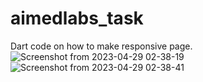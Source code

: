 # aimedlabs_task
Dart code on how to make responsive page.
![Screenshot from 2023-04-29 02-38-19](https://user-images.githubusercontent.com/91750359/235293480-6c9f8928-ddd4-46be-a14e-9e82b8345c13.png)
![Screenshot from 2023-04-29 02-38-41](https://user-images.githubusercontent.com/91750359/235293576-e0585b01-cb8b-4a31-9c46-77e82cd91b4a.png)
